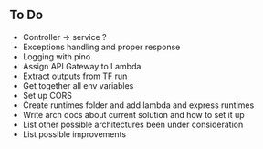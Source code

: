 ## To Do

- Controller -> service ?
- Exceptions handling and proper response
- Logging with pino
- Assign API Gateway to Lambda
- Extract outputs from TF run
- Get together all env variables
- Set up CORS
- Create runtimes folder and add lambda and express runtimes
- Write arch docs about current solution and how to set it up
- List other possible architectures been under consideration
- List possible improvements